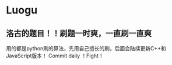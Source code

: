 # Luogu
## 洛古的题目！！刷题一时爽，一直刷一直爽
用的都是python刷的算法，先用自己擅长的刷，后面会陆续更新C++和JavaScript版本！
Commit daily ！Fight！
